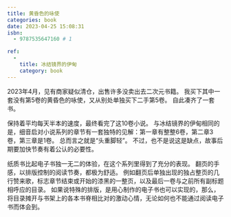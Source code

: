 ```yaml
---
title: 黄昏色的咏使
categories: book
date: 2023-04-25 15:08:31
isbn:
  - 9787535647160 # 1

ref:
  -
    title: 冰结镜界的伊甸
    category: book
---
```


2023年4月，见有商家疑似清仓，出售许多没卖出去二次元书籍。
我买下其中一套没有第5卷的黄昏色的咏使，又从别处单独买下二手第5卷。
自此凑齐了一套书。

保持着平均每天半本的速度，最终看完了这10卷小说。
与冰结镜界的伊甸相同的是，细音启对小说系列的章节有一套独特的见解：第一章有整整6卷，第二章3卷，第三章是1卷。
总而言之就是“头重脚轻”。
不过，也不是说这是缺点，故事后期要加快节奏有着公认的必要性。

纸质书比起电子书独一无二的体验，在这个系列里得到了充分的表现。
翻页的手感，以排版控制的阅读节奏，都极为舒适。
例如翻页后单独出现的独占整页的几行赞来歌，标志章节结束或开始的漆黑的一整页，以及最后一卷与之前所有副标题相呼应的目录。
如果说特殊的排版，是用心制作的电子书也可以实现的，那么，将目录摊开与书架上的各本书脊相比对的激动心情，无论如何也不能通过阅读电子书而体会到。
